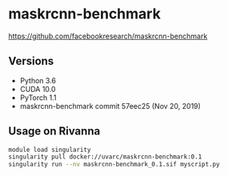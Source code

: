 # maskrcnn-benchmark

https://github.com/facebookresearch/maskrcnn-benchmark

## Versions

- Python 3.6
- CUDA 10.0
- PyTorch 1.1
- maskrcnn-benchmark commit 57eec25 (Nov 20, 2019)

## Usage on Rivanna

```bash
module load singularity
singularity pull docker://uvarc/maskrcnn-benchmark:0.1
singularity run --nv maskrcnn-benchmark_0.1.sif myscript.py
```
